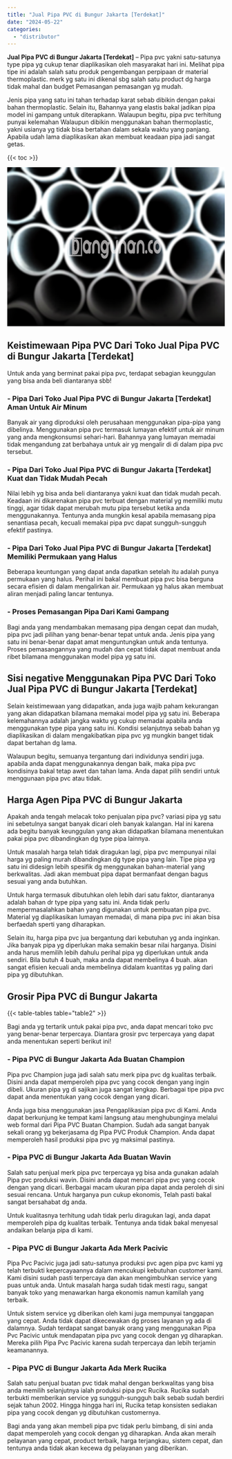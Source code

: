 ```yaml
---
title: "Jual Pipa PVC di Bungur Jakarta [Terdekat]"
date: "2024-05-22"
categories: 
  - "distributor"
---
```


**Jual Pipa PVC di Bungur Jakarta \[Terdekat\]** – Pipa pvc yakni satu-satunya type pipa yg cukup tenar diaplikasikan oleh masyarakat hari ini. Melihat pipa tipe ini adalah salah satu produk pengembangan perpipaan dr material thermoplastic. merk yg satu ini dikenal sbg salah satu product dg harga tidak mahal dan budget Pemasangan pemasangan yg mudah.

Jenis pipa yang satu ini tahan terhadap karat sebab dibikin dengan pakai bahan thermoplastic. Selain itu, Bahannya yang elastis bakal jadikan pipa model ini gampang untuk diterapkann. Walaupun begitu, pipa pvc terhitung punyai kelemahan Walaupun dibikin menggunakan bahan thermoplastic, yakni usianya yg tidak bisa bertahan dalam sekala waktu yang panjang. Apabila udah lama diaplikasikan akan membuat keadaan pipa jadi sangat getas.

{{< toc >}}

![Jual Pipa PVC di Bungur Jakarta [Terdekat]](/images/jaul-pipa-pvc-28.png)

## Keistimewaan Pipa PVC Dari Toko Jual Pipa PVC di Bungur Jakarta \[Terdekat\]

Untuk anda yang berminat pakai pipa pvc, terdapat sebagian keunggulan yang bisa anda beli diantaranya sbb!

### \- Pipa Dari Toko Jual Pipa PVC di Bungur Jakarta \[Terdekat\] Aman Untuk Air Minum

Banyak air yang diproduksi oleh perusahaan menggunakan pipa-pipa yang dibelinya. Menggunakan pipa pvc termasuk lumayan efektif untuk air minum yang anda mengkonsumsi sehari-hari. Bahannya yang lumayan memadai tidak mengandung zat berbahaya untuk air yg mengalir di di dalam pipa pvc tersebut.

### \- Pipa Dari Toko Jual Pipa PVC di Bungur Jakarta \[Terdekat\] Kuat dan Tidak Mudah Pecah

Nilai lebih yg bisa anda beli diantaranya yakni kuat dan tidak mudah pecah. Keadaan ini dikarenakan pipa pvc terbuat dengan material yg memiliki mutu tinggi, agar tidak dapat merubah mutu pipa tersebut ketika anda menggunakannya. Tentunya anda mungkin kesal apabila memasang pipa senantiasa pecah, kecuali memakai pipa pvc dapat sungguh-sungguh efektif pastinya.

### \- Pipa Dari Toko Jual Pipa PVC di Bungur Jakarta \[Terdekat\] Memiliki Permukaan yang Halus

Beberapa keuntungan yang dapat anda dapatkan setelah itu adalah punya permukaan yang halus. Perihal ini bakal membuat pipa pvc bisa berguna secara efisien di dalam mengalirkan air. Permukaan yg halus akan membuat aliran menjadi paling lancar tentunya.

### \- Proses Pemasangan Pipa Dari Kami Gampang

Bagi anda yang mendambakan memasang pipa dengan cepat dan mudah, pipa pvc jadi pilihan yang benar-benar tepat untuk anda. Jenis pipa yang satu ini benar-benar dapat amat menguntungkan untuk anda tentunya. Proses pemasangannya yang mudah dan cepat tidak dapat membuat anda ribet bilamana menggunakan model pipa yg satu ini.

## Sisi negative Menggunakan Pipa PVC Dari Toko Jual Pipa PVC di Bungur Jakarta \[Terdekat\]

Selain keistimewaan yang didapatkan, anda juga wajib paham kekurangan yang akan didapatkan bilamana memakai model pipa yg satu ini. Beberapa kelemahannya adalah jangka waktu yg cukup memadai apabila anda menggunakan type pipa yang satu ini. Kondisi selanjutnya sebab bahan yg diaplikasikan di dalam mengakibatkan pipa pvc yg mungkin banget tidak dapat bertahan dg lama.

Walaupun begitu, semuanya tergantung dari individunya sendiri juga. apabila anda dapat menggunakannya dengan baik, maka pipa pvc kondisinya bakal tetap awet dan tahan lama. Anda dapat pilih sendiri untuk menggunaan pipa pvc atau tidak.

## Harga Agen Pipa PVC di Bungur Jakarta

Apakah anda tengah melacak toko penjualan pipa pvc? variasi pipa yg satu ini sebetulnya sangat banyak dicari oleh banyak kalangan. Hal ini karena ada begitu banyak keunggulan yang akan didapatkan bilamana menentukan pakai pipa pvc dibandingkan dg type pipa lainnya.

Untuk masalah harga telah tidak diragukan lagi, pipa pvc mempunyai nilai harga yg paling murah dibandingkan dg type pipa yang lain. Tipe pipa yg satu ini didesign lebih spesifik dg menggunakan bahan-material yang berkwalitas. Jadi akan membuat pipa dapat bermanfaat dengan bagus sesuai yang anda butuhkan.

Untuk harga termasuk dibutuhkan oleh lebih dari satu faktor, diantaranya adalah bahan dr type pipa yang satu ini. Anda tidak perlu mempermasalahkan bahan yang digunakan untuk pembuatan pipa pvc. Material yg diaplikasikan lumayan memadai, di mana pipa pvc ini akan bisa berfaedah sperti yang diharapkan.

Selain itu, harga pipa pvc jua bergantung dari kebutuhan yg anda inginkan. Jika banyak pipa yg diperlukan maka semakin besar nilai harganya. Disini anda harus memilih lebih dahulu perihal pipa yg diperlukan untuk anda sendiri. Bila butuh 4 buah, maka anda dapat membelinya 4 buah. akan sangat efisien kecuali anda membelinya didalam kuantitas yg paling dari pipa yg dibutuhkan.

## Grosir Pipa PVC di Bungur Jakarta

{{< table-tables table="table2" >}}

Bagi anda yg tertarik untuk pakai pipa pvc, anda dapat mencari toko pvc yang benar-benar terpercaya. Diantara grosir pvc terpercaya yang dapat anda menentukan seperti berikut ini!

### \- Pipa PVC di Bungur Jakarta Ada Buatan Champion

Pipa pvc Champion juga jadi salah satu merk pipa pvc dg kualitas terbaik. Disini anda dapat memperoleh pipa pvc yang cocok dengan yang ingin dibeli. Ukuran pipa yg di sajikan juga sangat lengkap. Berbagai tipe pipa pvc dapat anda menentukan yang cocok dengan yang dicari.

Anda juga bisa menggunakan jasa Pengaplikasian pipa pvc di Kami. Anda dapat berkunjung ke tempat kami langsung atau menghubunginya melalui web formal dari Pipa PVC Buatan Champion. Sudah ada sangat banyak sekali orang yg bekerjasama dg Pipa PVC Produk Champion. Anda dapat memperoleh hasil produksi pipa pvc yg maksimal pastinya.

### \- Pipa PVC di Bungur Jakarta Ada Buatan Wavin

Salah satu penjual merk pipa pvc terpercaya yg bisa anda gunakan adalah Pipa pvc produksi wavin. Disini anda dapat mencari pipa pvc yang cocok dengan yang dicari. Berbagai macam ukuran pipa dapat anda peroleh di sini sesuai rencana. Untuk harganya pun cukup ekonomis, Telah pasti bakal sangat bersahabat dg anda.

Untuk kualitasnya terhitung udah tidak perlu diragukan lagi, anda dapat memperoleh pipa dg kualitas terbaik. Tentunya anda tidak bakal menyesal andaikan belanja pipa di kami.

### \- Pipa PVC di Bungur Jakarta Ada Merk Pacivic

Pipa Pvc Pacivic juga jadi satu-satunya produksi pvc agen pipa pvc kami yg telah terbukti kepercayaannya dalam mencukupi kebutuhan customer kami. Kami disini sudah pasti terpercaya dan akan mengimbuhkan service yang puas untuk anda. Untuk masalah harga sudah tidak mesti ragu, sangat banyak toko yang menawarkan harga ekonomis namun kamilah yang terbaik.

Untuk sistem service yg diberikan oleh kami juga mempunyai tanggapan yang cepat. Anda tidak dapat dikecewakan dg proses layanan yg ada di dalamnya. Sudah terdapat sangat banyak orang yang menggunakan Pipa Pvc Pacivic untuk mendapatan pipa pvc yang cocok dengan yg diharapkan. Mereka pilih Pipa Pvc Pacivic karena sudah terpercaya dan lebih terjamin keamanannya.

### \- Pipa PVC di Bungur Jakarta Ada Merk Rucika

Salah satu penjual buatan pvc tidak mahal dengan berkwalitas yang bisa anda memilih selanjutnya ialah produksi pipa pvc Rucika. Rucika sudah terbukti memberikan service yg sungguh-sungguh baik sebab sudah berdiri sejak tahun 2002. Hingga hingga hari ini, Rucika tetap konsisten sediakan pipa yang cocok dengan yg dibutuhkan customernya.

Bagi anda yang akan membeli pipa pvc tidak perlu bimbang, di sini anda dapat memperoleh yang cocok dengan yg diharapkan. Anda akan meraih pelayanan yang cepat, product terbaik, harga terjangkau, sistem cepat, dan tentunya anda tidak akan kecewa dg pelayanan yang diberikan.
